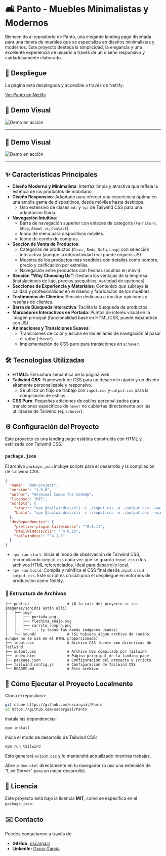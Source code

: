 # 🛋️ Panto - Muebles Minimalistas y Modernos

Bienvenido al repositorio de Panto, una elegante landing page diseñada para una tienda de muebles que se especializa en diseños minimalistas y modernos. Este proyecto destaca la simplicidad, la elegancia y una excelente experiencia de usuario a través de un diseño responsivo y cuidadosamente elaborado.

## 🚀 Despliegue

La página está desplegada y accesible a través de Netlify:

[Ver Panto en Netlify](https://panto-oscargaal.netlify.app/)

## 📸 Demo Visual

![Demo en acción](./img/panto-video.gif)

---

## 📸 Demo Visual

![Demo en acción](./img/panto-video.gif)

---

## ✨ Características Principales

- **Diseño Moderno y Minimalista**: Interfaz limpia y atractiva que refleja la estética de los productos de mobiliario.
- **Diseño Responsivo**: Adaptado para ofrecer una experiencia óptima en una amplia gama de dispositivos, desde móviles hasta desktops.
  - Uso extensivo de clases `md:` y `lg:` de Tailwind CSS para una adaptación fluida.
- **Navegación Intuitiva**:
  - Barra de navegación superior con enlaces de categoría (`Furniture`, `Shop`, `About us`, `Contact`).
  - Icono de menú para dispositivos móviles.
  - Icono de carrito de compras.
- **Sección de Venta de Productos**:
  - Categorías de productos (`Chair`, `Beds`, `Sofa`, `Lamp`) con selección interactiva (aunque la interactividad real puede requerir JS).
  - Muestra de los productos más vendidos con detalles como nombre, precio y calificación por estrellas.
  - Navegación entre productos con flechas (ocultas en móvil).
- **Sección "Why Choosing Us"**: Destaca las ventajas de la empresa (instalaciones de lujo, precios asequibles, variedad de opciones).
- **Secciones de Experiencia y Materiales**: Contenido que subraya la calidad y profesionalidad en el diseño y fabricación de los muebles.
- **Testimonios de Clientes**: Sección dedicada a mostrar opiniones y reseñas de clientes.
- **Barra de Búsqueda Interactiva**: Facilita la búsqueda de productos.
- **Marcadores Interactivos en Portada**: Puntos de interés visual en la imagen principal (funcionalidad base en HTML/CSS, puede expandirse con JS).
- **Animaciones y Transiciones Suaves**:
  - Transiciones de color y escala en los enlaces de navegación al pasar el ratón (`:hover`).
  - Implementación de CSS puro para transiciones en `a:hover`.

## 🛠️ Tecnologías Utilizadas

- **HTML5**: Estructura semántica de la página web.
- **Tailwind CSS**: Framework de CSS para un desarrollo rápido y un diseño altamente personalizable y responsivo.
  - Se utiliza un flujo de trabajo con `input.css` y `output.css` para la compilación de estilos.
- **CSS Puro**: Pequeñas adiciones de estilos personalizados para transiciones específicas de `hover` no cubiertas directamente por las utilidades de Tailwind (ej. `a:hover`).

## ⚙️ Configuración del Proyecto

Este proyecto es una landing page estática construida con HTML y estilizada con Tailwind CSS.

### `package.json`

El archivo `package.json` incluye scripts para el desarrollo y la compilación de Tailwind CSS:

```json
{
  "name": "dom-project",
  "version": "1.0.0",
  "author": "Germinal Camps for CodeOp",
  "license": "MIT",
  "scripts": {
    "start": "npx @tailwindcss/cli -i ./input.css -o ./output.css --watch",
    "build": "npx @tailwindcss/cli -i ./input.css -o ./output.css --minify"
  },
  "devDependencies": {
    "prettier-plugin-tailwindcss": "^0.6.11",
    "@tailwindcss/cli": "^4.0.15",
    "tailwindcss": "^4.1.5"
  }
}
```

- `npm run start`: Inicia el modo de observación de Tailwind CSS, recompilando `output.css` cada vez que se guarda `input.css` o los archivos HTML referenciados. Ideal para desarrollo local.
- `npm run build`: Compila y minifica el CSS final desde `input.css` a `output.css`. Este script es crucial para el despliegue en entornos de producción como Netlify.

### 📁 Estructura de Archivos

```
├── public/                 # (O la raíz del proyecto si tus imágenes/sonidos están allí)
│   ├── img/
│   │   ├── portada.png
│   │   ├── flechita_abajo.svg
│   │   ├── carrito_compra.png
│   │   └── ... (y todas las demás imágenes usadas)
│   └── sound/              # (Si hubiera algún archivo de sonido, aunque no se usa en el HTML proporcionado)
├── input.css               # Archivo CSS fuente con directivas de Tailwind
├── output.css              # Archivo CSS compilado por Tailwind
├── index.html              # Página principal de la landing page
├── package.json            # Configuración del proyecto y scripts
├── tailwind.config.js      # Configuración de Tailwind CSS
└── README.md               # Este archivo
```

## 🚀 Cómo Ejecutar el Proyecto Localmente

Clona el repositorio:

```bash
git clone https://github.com/oscargaal/Panto
cd https://github.com/oscargaal/Panto
```

Instala las dependencias:

```bash
npm install
```

Inicia el modo de desarrollo de Tailwind CSS:

```bash
npm run tailwind
```

Esto generará `output.css` y lo mantendrá actualizado mientras trabajas.

Abre `index.html` directamente en tu navegador (o usa una extensión de "Live Server" para un mejor desarrollo).

## 📄 Licencia

Este proyecto está bajo la licencia **MIT**, como se especifica en el `package.json`.

## ✉️ Contacto

Puedes contactarme a través de:

* **GitHub:** [oscargaal](https://github.com/oscargaal)
* **LinkedIn:** [Oscar García](https://www.linkedin.com/in/oscar-garc%C3%ADa-b4a755308/)
